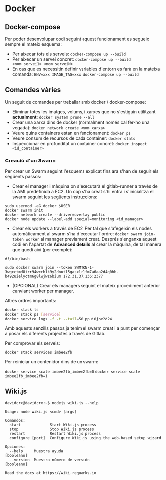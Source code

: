 <!-- TITLE: Docker -->
<!-- SUBTITLE: Breu resum de docker amb ordres principals -->

# Docker
## Docker-compose
Per poder desenvolupar codi seguint aquest funcionament es segueix sempre el mateix esquema:

*  Per aixecar tots els serveis: `docker-compose up --build`
*  Per aixecar un servei concret: `docker-compose up --build <nom_servei1> <nom_serveiN>`
*  En cas que es necessitin definir variables d'entorn es farà en la mateixa comanda: `ENV=xxx IMAGE_TAG=xxx docker-compose up --build`


## Comandes vàries
Un seguit de comandes per treballar amb docker / docker-compose:

*  Eliminar totes les imatges, volums, i xarxes que no s'estiguin utilitzant **actualment**: `docker system prune --all`
*  Crear una xarxa dins de docker (normalment només cal fer-ho una vegada): `docker network create <nom_xarxa>`
*  Veure quins containers estan en funcionament: `docker ps`
*  Veure consum de recursos de cada container: `docker stats`
*  Inspeccionar en profunditat un container concret: `docker inspect <id_container>`


### Creació d'un Swarm
Per crear un Swarm seguint l'esquema explicat fins ara s'han de seguir els següents passos:

*  Crear el manager i màquina on s'executarà el gitlab-runner a través de la AMI predefinida a EC2. Un cop s'ha creat s'hi entra i s'inicialitza el swarm seguint les següents instruccions:
```shell
sudo usermod -aG docker $USER
docker swarm init
docker network create --driver=overlay public
docker node update --label-add special=monitoring <id_manager>
```

*  Crear els workers a través de EC2. Per tal que s'afegeixin els nodes automàticament al swarm s'ha d'executar l'ordre: `docker swarm join-token worker` al manager previament creat. Després s'enganxa aquest codi en l'apartat de **Advanced details** al crear la màquina, de tal manera que quedi així (per exemple):
```shell
#!/bin/bash

sudo docker swarm join --token SWMTKN-1-3wgcctmd8irr94wcrh1k9y2dnutl5gasxlr1fm7a6aa2d4q0hb-b492uielyctm6g8lwjwz6bium 172.31.37.136:2377
```

*  (OPCIONAL) Crear els managers seguint el mateix procediment anterior canviant worker per manager.

Altres ordres importants:

```sh
docker stack ls
docker stack ps [service]
docker service logs -f -t --tail=50 ppui0jbx2d24
```


Amb aquests senzills passos ja tenim el swarm creat i a punt per començar a posar els diferents projectes a través de Gitlab.

Per comprovar els serveis:

`docker stack services imbee2fb`

Per reiniciar un contenidor dins de un swarm:

`docker service scale imbee2fb_imbee2fb=0`
`docker service scale imbee2fb_imbee2fb=1`

## Wiki.js


```text
davidcrx@davidcrx:~$ nodejs wiki.js --help

Usage: node wiki.js <cmd> [args]

Comandos:
  start             Start Wiki.js process
  stop              Stop Wiki.js process
  restart           Restart Wiki.js process
  configure [port]  Configure Wiki.js using the web-based setup wizard

Opciones:
  --help     Muestra ayuda                                            [booleano]
  --version  Muestra número de versión                                [booleano]

Read the docs at https://wiki.requarks.io
```











